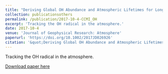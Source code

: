 ```yaml
---
title: "Deriving Global OH Abundance and Atmospheric Lifetimes for Long-Lived Gases: A Search for CH3CCl3 Alternatives"
collection: publicationsothers
permalink: /publication/2017-10-4-CCMI_OH
excerpt: 'Tracking the OH radical in the atmosphere.'
date: 2017-10-4
venue: 'Journal of Geophysical Research: Atmosphere'
paperurl: 'https://doi.org/10.1002/2017JD026926'
citation: '&quot;Deriving Global OH Abundance and Atmospheric Lifetimes for Long-Lived Gases: A Search for CH3CCl3 Alternatives&quot;,Liang, Q., Chipperfield, M. P., Fleming, E. L., Abraham,N. L., Braesicke, P., Burkholder, J. B., Daniel, J. S., Dhomse, S., Fraser, P. J., Hardiman, S. C.,Jackman, C. H., Kinnison, D. E., Krummel, P. B., Montzka, S. A., Morgenstern, O., McCulloch,A., Muhle, J., Newman, P. A., Orkin, V. L., Pitari, G., Prinn, R. G., Rigby, M., Rozanov, E.,Stenke, A., Tummon, F., Velders, G. J. M.,Visioni, D., and Weiss, R. F., Journal of GeophysicalResearch: Atmospheres, https://doi.org/10.1017/S1473550420000361 (2018)'
---
```


Tracking the OH radical in the atmosphere.

[Download paper here](https://agupubs.onlinelibrary.wiley.com/doi/epdf/10.1002/2017JD026926)